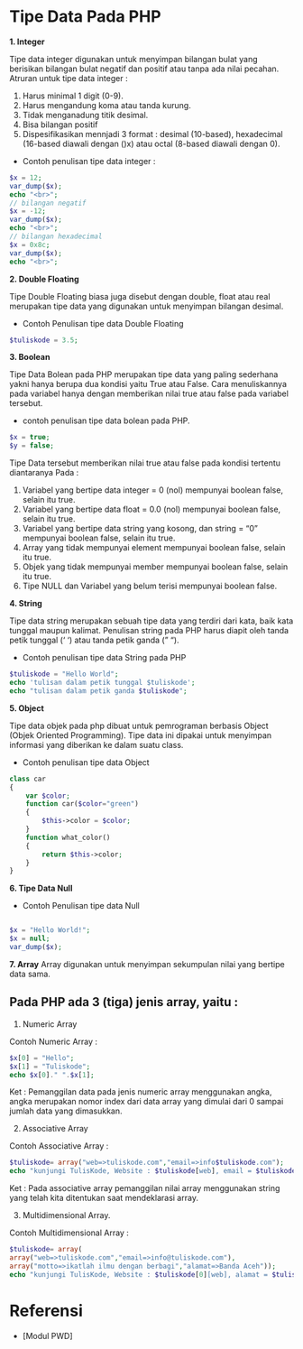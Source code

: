 # Tipe Data Pada PHP
**1. Integer**

Tipe data integer digunakan untuk menyimpan bilangan bulat yang berisikan bilangan bulat negatif dan positif atau tanpa ada nilai pecahan. Atruran untuk tipe data integer :
1. Harus minimal 1 digit (0-9).
2. Harus mengandung koma atau tanda kurung.
3. Tidak menganadung titik desimal.
4. Bisa bilangan positif
5. Dispesifikasikan mennjadi 3 format : desimal (10-based), hexadecimal (16-based diawali dengan ()x) atau octal (8-based diawali dengan 0).

* Contoh penulisan tipe data integer :
```php
$x = 12;
var_dump($x);
echo "<br>";
// bilangan negatif
$x = -12; 
var_dump($x);
echo "<br>";
// bilangan hexadecimal
$x = 0x8c;
var_dump($x);
echo "<br>";
```
**2. Double Floating**

Tipe Double Floating biasa juga disebut dengan double, float atau real merupakan tipe data yang digunakan untuk menyimpan bilangan desimal.

* Contoh Penulisan tipe data Double Floating
```php
$tuliskode = 3.5;
```
**3. Boolean**

Tipe Data Bolean pada PHP merupakan tipe data yang paling sederhana yakni hanya berupa dua kondisi yaitu True atau False.   Cara menuliskannya pada variabel hanya dengan memberikan nilai true atau false pada variabel tersebut.
* contoh penulisan tipe data bolean pada PHP.

```php
$x = true;
$y = false;
```
Tipe Data tersebut memberikan nilai true atau false pada kondisi tertentu diantaranya Pada :

1. Variabel yang bertipe data integer = 0 (nol) mempunyai boolean false, selain itu true.
2. Variabel yang bertipe data float = 0.0 (nol) mempunyai boolean false, selain itu true.
3. Variabel yang bertipe data string yang kosong, dan string = “0” mempunyai boolean false, selain itu true.
4. Array yang tidak mempunyai element mempunyai boolean false, selain itu true.
5. Objek yang tidak mempunyai member mempunyai boolean false, selain itu true.
6. Tipe NULL dan Variabel yang belum terisi mempunyai boolean false.

**4. String**

Tipe data string merupakan sebuah tipe data yang terdiri dari kata, baik kata tunggal maupun kalimat. Penulisan string pada PHP harus diapit oleh tanda petik tunggal (‘ ‘) atau tanda petik ganda (” “).
* Contoh penulisan tipe data String pada PHP 
```php
$tuliskode = "Hello World";
echo 'tulisan dalam petik tunggal $tuliskode';
echo "tulisan dalam petik ganda $tuliskode";
```

**5. Object**

Tipe data objek pada php dibuat untuk pemrograman berbasis Object (Objek Oriented Programming). Tipe data ini dipakai untuk menyimpan informasi yang diberikan ke dalam suatu class.
* Contoh penulisan tipe data Object
```php
class car
{
    var $color;
    function car($color="green")
    {
        $this->color = $color;
    }
    function what_color()
    {
        return $this->color;
    }
}
```
**6. Tipe Data Null**
* Contoh Penulisan tipe data Null
```php

$x = "Hello World!";
$x = null;
var_dump($x);
```

**7. Array**
Array digunakan untuk menyimpan sekumpulan nilai yang bertipe data sama.
## Pada PHP ada 3 (tiga) jenis array, yaitu : 
1. Numeric Array

Contoh Numeric Array :
```php
$x[0] = "Hello";
$x[1] = "Tuliskode";
echo $x[0]." ".$x[1];
```
Ket : Pemanggilan data pada jenis numeric array menggunakan angka, angka merupakan nomor index dari data array yang dimulai dari 0 sampai jumlah data yang dimasukkan. 

2. Associative Array

Contoh Associative Array :
```php
$tuliskode= array("web=>tuliskode.com","email=>info$tuliskode.com");
echo "kunjungi TulisKode, Website : $tuliskode[web], email = $tuliskode[email]";
```
Ket :  Pada associative array pemanggilan nilai array menggunakan string yang telah kita ditentukan saat mendeklarasi array.

3. Multidimensional Array.

Contoh Multidimensional Array :
```php
$tuliskode= array(
array("web=>tuliskode.com","email=>info@tuliskode.com"),
array("motto=>ikatlah ilmu dengan berbagi","alamat=>Banda Aceh"));
echo "kunjungi TulisKode, Website : $tuliskode[0][web], alamat = $tuliskode[1][alamat];
```

# Referensi
* [Modul PWD]
